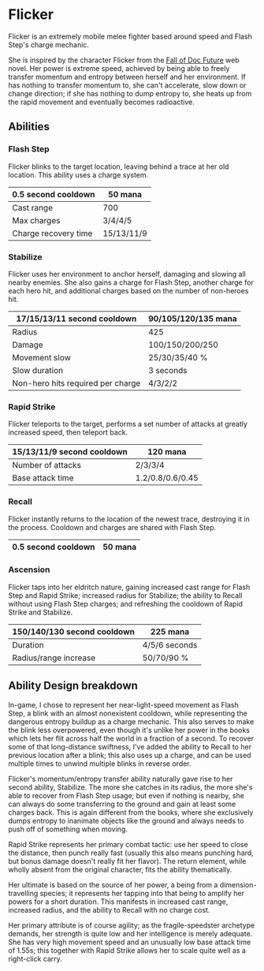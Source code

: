 # Flicker

Flicker is an extremely mobile melee fighter based around
speed and Flash Step's charge mechanic.

She is inspired by the character Flicker from the
[Fall of Doc Future](http://docfuture.tumblr.com/post/82363551272/fall-of-doc-future-contents)
web novel. Her power is extreme speed, achieved by being able to
freely transfer momentum and entropy between herself and her
environment. If has nothing to transfer momentum to, she can't
accelerate, slow down or change direction; if she has nothing to
dump entropy to, she heats up from the rapid movement and eventually
becomes radioactive.

## Abilities

### Flash Step

Flicker blinks to the target location, leaving behind a trace at her old location.
This ability uses a charge system.

|0.5 second cooldown| 50 mana     |
|------------|-----|
| Cast range | 700 |
| Max charges | 3/4/4/5 |
| Charge recovery time | 15/13/11/9 |

### Stabilize

Flicker uses her environment to anchor herself, damaging and slowing all
nearby enemies. She also gains a charge for Flash Step, another charge for
each hero hit, and additional charges based on the number of non-heroes hit.

| 17/15/13/11 second cooldown | 90/105/120/135 mana |
|-----------------------------|---------------------|
| Radius | 425 |
| Damage | 100/150/200/250 |
| Movement slow | 25/30/35/40 %|
| Slow duration | 3 seconds |
| Non-hero hits required per charge | 4/3/2/2 |

### Rapid Strike

Flicker teleports to the target, performs a set number of attacks at greatly
increased speed, then teleport back.

| 15/13/11/9 second cooldown | 120 mana |
|----|---|
| Number of attacks | 2/3/3/4 |
| Base attack time | 1.2/0.8/0.6/0.45 |

### Recall

Flicker instantly returns to the location of the newest trace, destroying
it in the process. Cooldown and charges are shared with Flash Step.

|0.5 second cooldown | 50 mana|
|---|---|

### Ascension

Flicker taps into her eldritch nature, gaining increased cast range for
Flash Step and Rapid Strike; increased radius for Stabilize; the ability
to Recall without using Flash Step charges; and refreshing the cooldown
of Rapid Strike and Stabilize.

| 150/140/130 second cooldown | 225 mana |
|------|-----|
| Duration | 4/5/6 seconds|
| Radius/range increase | 50/70/90 % |


## Ability Design breakdown

In-game, I chose to represent her near-light-speed movement as Flash Step,
a blink with an almost nonexistent cooldown, while representing the
dangerous entropy buildup as a charge mechanic. This also serves to
make the blink less overpowered, even though it's unlike her power in the
books which lets her flit across half the world in a fraction of a second.
To recover some of that long-distance swiftness, I've added the ability to
Recall to her previous location after a blink; this also uses up a charge,
and can be used multiple times to unwind multiple blinks in reverse order. 

Flicker's momentum/entropy transfer ability naturally gave rise to her
second ability, Stabilize. The more she catches in its radius, the more
she's able to recover from Flash Step usage; but even if nothing is nearby,
she can always do some transferring to the ground and gain at least some
charges back. This is again different from the books, where she exclusively
dumps entropy to inanimate objects like the ground and always needs to
push off of something when moving.

Rapid Strike represents her primary combat tactic: use her speed to close
the distance, then punch really fast (usually this also means
punching hard, but bonus damage doesn't really fit her flavor). The return
element, while wholly absent from the original character, fits the ability
thematically.

Her ultimate is based on the source of her power, a being from a
dimension-travelling species; it represents her tapping into that being
to amplify her powers for a short duration. This manifests in increased
cast range, increased radius, and the ability to Recall with no charge cost.

Her primary attribute is of course agility; as the fragile-speedster
archetype demands, her strength is quite low and her intelligence is merely
adequate. She has very high movement speed and an unusually low base attack
time of 1.55s; this together with Rapid Strike allows her to scale quite
well as a right-click carry.